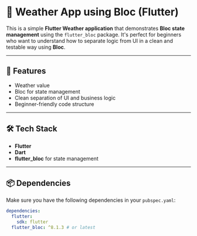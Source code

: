 # 🧮 Weather App using Bloc (Flutter)

This is a simple **Flutter Weather application** that demonstrates **Bloc state management** using the `flutter_bloc` package. It's perfect for beginners who want to understand how to separate logic from UI in a clean and testable way using **Bloc**.

---

## 🚀 Features

- Weather value
- Bloc for state management
- Clean separation of UI and business logic
- Beginner-friendly code structure

---

## 🛠️ Tech Stack

- **Flutter**
- **Dart**
- **flutter_bloc** for state management

---

## 📦 Dependencies

Make sure you have the following dependencies in your `pubspec.yaml`:

```yaml
dependencies:
  flutter:
    sdk: flutter
  flutter_bloc: ^8.1.3 # or latest
